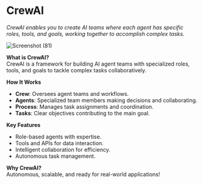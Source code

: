 # CrewAI
*CrewAI enables you to create AI teams where each agent has specific roles, tools, and goals, working together to accomplish complex tasks.*

![Screenshot (81)](https://github.com/user-attachments/assets/2afd2c20-539b-4d24-8ad0-778ea755ebe3)




**What is CrewAI?**  
CrewAI is a framework for building AI agent teams with specialized roles, tools, and goals to tackle complex tasks collaboratively.  

**How It Works**  
- **Crew**: Oversees agent teams and workflows.  
- **Agents**: Specialized team members making decisions and collaborating.  
- **Process**: Manages task assignments and coordination.  
- **Tasks**: Clear objectives contributing to the main goal.  

**Key Features**  
- Role-based agents with expertise.  
- Tools and APIs for data interaction.  
- Intelligent collaboration for efficiency.  
- Autonomous task management.  

**Why CrewAI?**  
Autonomous, scalable, and ready for real-world applications!  


